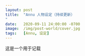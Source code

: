 ```yaml
---
layout: post
title:  "Annu 人物设定（持续更新）
"
date:   2020-09-11 24:00:00 -0700
image:  /img/post-world/cover.jpg
tags:   [Annu, 设定]
---
```


这是一个用于记载